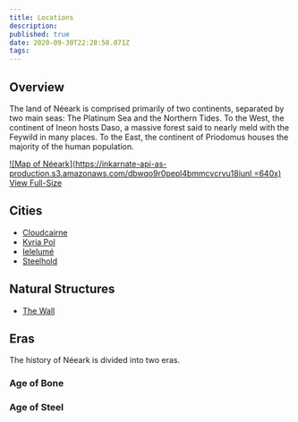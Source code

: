 ```yaml
---
title: Locations
description: 
published: true
date: 2020-09-30T22:28:58.071Z
tags: 
---
```


## Overview
The land of Néeark is comprised primarily of two continents, separated by two main seas: The Platinum Sea and the Northern Tides. To the West, the continent of Ineon hosts Daso, a massive forest said to nearly meld with the Feywild in many places. To the East, the continent of Priodomus houses the majority of the human population.

[![Map of Néeark](https://inkarnate-api-as-production.s3.amazonaws.com/dbwqo9r0pepl4bmmcvcrvu18iunl =640x)](https://inkarnate-api-as-production.s3.amazonaws.com/dbwqo9r0pepl4bmmcvcrvu18iunl)
[<i class="mdi mdi-magnify-plus-outline"></i>View Full-Size](https://inkarnate-api-as-production.s3.amazonaws.com/dbwqo9r0pepl4bmmcvcrvu18iunl)



## Cities
- [Cloudcairne](/locations/cloudcairne)
- [Kyria Pol](/locations/kyria-pol)
- [Ielelumé](/locations/ielelume)
- [Steelhold](/locations/steelhold)

## Natural Structures
- [The Wall](/locations/the-wall)

## Eras
The history of Néeark is divided into two eras. 

### Age of Bone

### Age of Steel